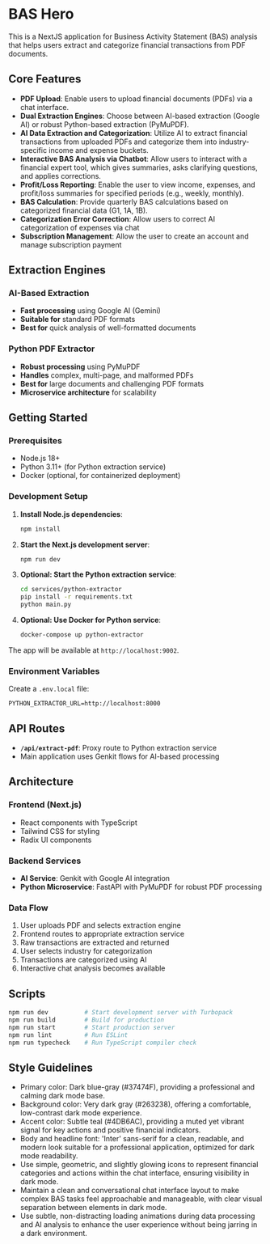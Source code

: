 # BAS Hero

This is a NextJS application for Business Activity Statement (BAS) analysis that helps users extract and categorize financial transactions from PDF documents.

## Core Features

- **PDF Upload**: Enable users to upload financial documents (PDFs) via a chat interface.
- **Dual Extraction Engines**: Choose between AI-based extraction (Google AI) or robust Python-based extraction (PyMuPDF).
- **AI Data Extraction and Categorization**: Utilize AI to extract financial transactions from uploaded PDFs and categorize them into industry-specific income and expense buckets.
- **Interactive BAS Analysis via Chatbot**: Allow users to interact with a financial expert tool, which gives summaries, asks clarifying questions, and applies corrections.
- **Profit/Loss Reporting**: Enable the user to view income, expenses, and profit/loss summaries for specified periods (e.g., weekly, monthly).
- **BAS Calculation**: Provide quarterly BAS calculations based on categorized financial data (G1, 1A, 1B).
- **Categorization Error Correction**: Allow users to correct AI categorization of expenses via chat
- **Subscription Management**: Allow the user to create an account and manage subscription payment

## Extraction Engines

### AI-Based Extraction
- **Fast processing** using Google AI (Gemini)
- **Suitable for** standard PDF formats
- **Best for** quick analysis of well-formatted documents

### Python PDF Extractor
- **Robust processing** using PyMuPDF
- **Handles** complex, multi-page, and malformed PDFs
- **Best for** large documents and challenging PDF formats
- **Microservice architecture** for scalability

## Getting Started

### Prerequisites
- Node.js 18+ 
- Python 3.11+ (for Python extraction service)
- Docker (optional, for containerized deployment)

### Development Setup

1. **Install Node.js dependencies**:
   ```bash
   npm install
   ```

2. **Start the Next.js development server**:
   ```bash
   npm run dev
   ```

3. **Optional: Start the Python extraction service**:
   ```bash
   cd services/python-extractor
   pip install -r requirements.txt
   python main.py
   ```

4. **Optional: Use Docker for Python service**:
   ```bash
   docker-compose up python-extractor
   ```

The app will be available at `http://localhost:9002`.

### Environment Variables

Create a `.env.local` file:
```env
PYTHON_EXTRACTOR_URL=http://localhost:8000
```

## API Routes

- **`/api/extract-pdf`**: Proxy route to Python extraction service
- Main application uses Genkit flows for AI-based processing

## Architecture

### Frontend (Next.js)
- React components with TypeScript
- Tailwind CSS for styling
- Radix UI components

### Backend Services
- **AI Service**: Genkit with Google AI integration
- **Python Microservice**: FastAPI with PyMuPDF for robust PDF processing

### Data Flow
1. User uploads PDF and selects extraction engine
2. Frontend routes to appropriate extraction service
3. Raw transactions are extracted and returned
4. User selects industry for categorization
5. Transactions are categorized using AI
6. Interactive chat analysis becomes available

## Scripts

```bash
npm run dev          # Start development server with Turbopack
npm run build        # Build for production
npm run start        # Start production server
npm run lint         # Run ESLint
npm run typecheck    # Run TypeScript compiler check
```

## Style Guidelines

- Primary color: Dark blue-gray (#37474F), providing a professional and calming dark mode base.
- Background color: Very dark gray (#263238), offering a comfortable, low-contrast dark mode experience.
- Accent color: Subtle teal (#4DB6AC), providing a muted yet vibrant signal for key actions and positive financial indicators.
- Body and headline font: 'Inter' sans-serif for a clean, readable, and modern look suitable for a professional application, optimized for dark mode readability.
- Use simple, geometric, and slightly glowing icons to represent financial categories and actions within the chat interface, ensuring visibility in dark mode.
- Maintain a clean and conversational chat interface layout to make complex BAS tasks feel approachable and manageable, with clear visual separation between elements in dark mode.
- Use subtle, non-distracting loading animations during data processing and AI analysis to enhance the user experience without being jarring in a dark environment.

